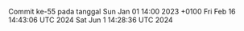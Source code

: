 Commit ke-55 pada tanggal Sun Jan 01 14:00 2023 +0100
Fri Feb 16 14:43:06 UTC 2024
Sat Jun  1 14:28:36 UTC 2024
